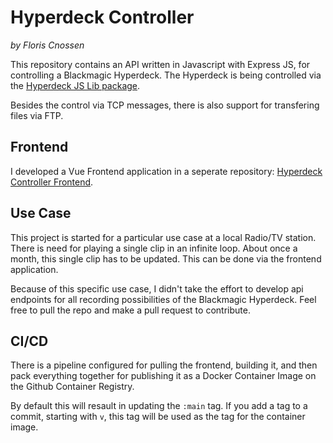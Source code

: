 # Hyperdeck Controller
*by Floris Cnossen*

This repository contains an API written in Javascript with Express JS, for controlling a Blackmagic Hyperdeck. The Hyperdeck is being controlled via the [Hyperdeck JS Lib package](https://github.com/LA1TV/Hyperdeck-JS-Lib). 

Besides the control via TCP messages, there is also support for transfering files via FTP.

## Frontend
I developed a Vue Frontend application in a seperate repository: [Hyperdeck Controller Frontend](https://github.com/floscnos/hyperdeck-controller-frontend).


## Use Case
This project is started for a particular use case at a local Radio/TV station. There is need for playing a single clip in an infinite loop. About once a month, this single clip has to be updated. This can be done via the frontend application.

Because of this specific use case, I didn't take the effort to develop api endpoints for all recording possibilities of the Blackmagic Hyperdeck. Feel free to pull the repo and make a pull request to contribute.

## CI/CD
There is a pipeline configured for pulling the frontend, building it, and then pack everything together for publishing it as a Docker Container Image on the Github Container Registry.

By default this will resault in updating the ```:main``` tag. If you add a tag to a commit, starting with ```v```, this tag will be used as the tag for the container image.